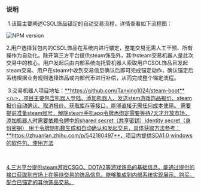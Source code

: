 

### 说明

​	1.该篇主要阐述CSOL饰品锚定的自动交易流程，详情查看如下流程图：

![NPM version](https://github.com/Tanxing1024/steam-boot/csol.png)

​	2.用户选择背包内的CSOL饰品在系统内进行锚定，整笔交易无需人工干预、所有操作为自动化。除开第三方平台提供steam饰品外，其中steam交易机器人是此次交易中的核心，用户发起后由内部系统向托管机器人索取用户CSOL饰品且发起steam交易、用户在steam中收到交易信息确认后即可完成锚定动作，确认锚定后系统根据业务规则选择饰品或内部代币进行补偿，从而完成整个锚定流程。



​	3.交易机器人项目地址：<u>**https://github.com/Tanxing1024/steam-boot**</u>，项目主要包含机器人登陆、添加机器人、发送stem游戏饰品报价、steam报价自动确认、取消报价、获取库存等接口，能够直接无需任何成本使用。 需要提前准备steam账号，解除steam手机app令牌再绑定需要等待7天才开放市场， 添加机器人时需要依赖令牌中的shared secret（共享密钥）identity secret（身份密钥） 用于令牌随机数生成和自动确认和发起交易，具体获取方法参考：**https://zhuanlan.zhihu.com/p/542180497**，项目内提供SDA1.0 windows的软件包、使用方法

​	

​	4.三方平台提供steam游戏CSGO、DOTA2等游戏饰品的基础信息、能通过提供的接口获取到市场上在等待交易的饰品信息。能够集成到内部系统实现展示、购买。配合已锚定的其他饰品交易。

